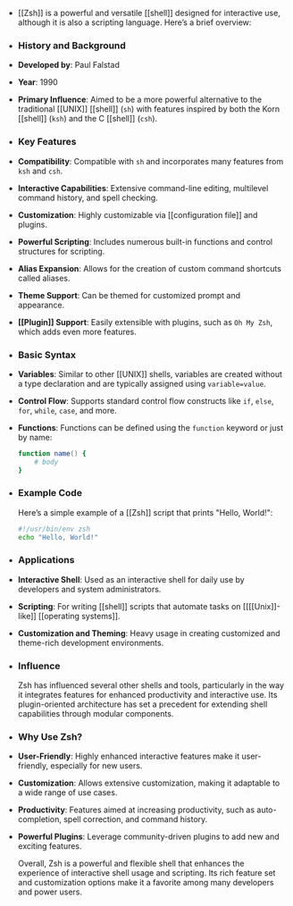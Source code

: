 - [[Zsh]] is a powerful and versatile [[shell]] designed for interactive use, although it is also a scripting language. Here’s a brief overview:
- ### **History and Background**
- **Developed by**: Paul Falstad
- **Year**: 1990
- **Primary Influence**: Aimed to be a more powerful alternative to the traditional [[UNIX]] [[shell]] (`sh`) with features inspired by both the Korn [[shell]] (`ksh`) and the C [[shell]] (`csh`).
- ### **Key Features**
- **Compatibility**: Compatible with `sh` and incorporates many features from `ksh` and `csh`.
- **Interactive Capabilities**: Extensive command-line editing, multilevel command history, and spell checking.
- **Customization**: Highly customizable via [[configuration file]] and plugins.
- **Powerful Scripting**: Includes numerous built-in functions and control structures for scripting.
- **Alias Expansion**: Allows for the creation of custom command shortcuts called aliases.
- **Theme Support**: Can be themed for customized prompt and appearance.
- **[[Plugin]] Support**: Easily extensible with plugins, such as `Oh My Zsh`, which adds even more features.
- ### **Basic Syntax**
- **Variables**: Similar to other [[UNIX]] shells, variables are created without a type declaration and are typically assigned using `variable=value`.
- **Control Flow**: Supports standard control flow constructs like `if`, `else`, `for`, `while`, `case`, and more.
- **Functions**: Functions can be defined using the `function` keyword or just by name:
  
  
  
  ```zsh
  function name() {
      # body
  }
  ```
- ### **Example Code**
  
  Here’s a simple example of a [[Zsh]] script that prints "Hello, World!":
  
  ```zsh
  #!/usr/bin/env zsh
  echo "Hello, World!"
  ```
- ### **Applications**
- **Interactive Shell**: Used as an interactive shell for daily use by developers and system administrators.
- **Scripting**: For writing [[shell]] scripts that automate tasks on [[[[Unix]]-like]] [[operating systems]].
- **Customization and Theming**: Heavy usage in creating customized and theme-rich development environments.
- ### **Influence**
  
  Zsh has influenced several other shells and tools, particularly in the way it integrates features for enhanced productivity and interactive use. Its plugin-oriented architecture has set a precedent for extending shell capabilities through modular components.
- ### **Why Use Zsh?**
- **User-Friendly**: Highly enhanced interactive features make it user-friendly, especially for new users.
- **Customization**: Allows extensive customization, making it adaptable to a wide range of use cases.
- **Productivity**: Features aimed at increasing productivity, such as auto-completion, spell correction, and command history.
- **Powerful Plugins**: Leverage community-driven plugins to add new and exciting features.
  
  Overall, Zsh is a powerful and flexible shell that enhances the experience of interactive shell usage and scripting. Its rich feature set and customization options make it a favorite among many developers and power users.